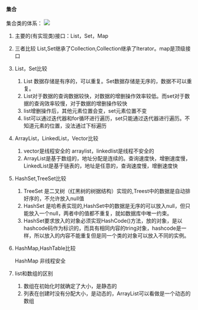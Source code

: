#### 集合
集合类的体系：
![](http://o86ou4qz3.bkt.clouddn.com/collection.png)

1. 主要的(有实现类)接口：List，Set，Map

2. 三者比较
     List,Set继承了Collection,Collection继承了Iterator。map是顶级接口

3. List，Set比较
    1. List 数据存储是有序的，可以重复。Set数据存储是无序的，数据不可以重复。
    2. List对于数据的查询数据较快，对数据的增删操作效率较低。而set对于数据的查询效率较慢，对于数据的增删操作较快
    3. list增删操作后，其他元素位置会变，set元素位置不变
    4. list可以通过迭代器和for循环进行遍历，set只能通过迭代器进行遍历。不知道元素的位置，没法通过下标遍历

4. ArrayList，LinkedList，Vector比较
    1. vector是线程安全的 arraylist，linkedlist是线程不安全的
    2. ArrayList是基于数组的，地址分配是连续的。查询速度快，增删速度慢，LinkedList是基于链表的，地址是任意的，查询速度慢，增删速度快

5. HashSet,TreeSet比较
    1. TreeSet 是二叉树（红黑树的树据结构）实现的,Treest中的数据是自动排好序的，不允许放入null值
    2. HashSet 是哈希表实现的,HashSet中的数据是无序的可以放入null，但只能放入一个null，两者中的值都不重复，就如数据库中唯一约束。
    3. HashSet要求放入的对象必须实现HashCode()方法，放的对象，是以hashcode码作为标识的，而具有相同内容的tring对象，hashcode是一样，所以放入的内容不能重复但是同一个类的对象可以放入不同的实例。

6. HashMap,HashTable比较

    HashMap 非线程安全

7. list和数组的区别
    1. 数组在初始化时就确定了大小，是静态的
    2. 列表在创建时没有分配大小，是动态的，ArrayList可以看做是一个动态的数组


